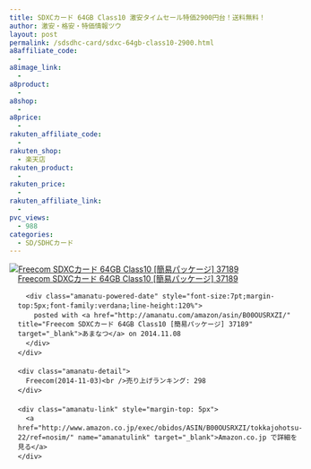```yaml
---
title: SDXCカード 64GB Class10 激安タイムセール特価2900円台！送料無料！
author: 激安・格安・特価情報ツウ
layout: post
permalink: /sdsdhc-card/sdxc-64gb-class10-2900.html
a8affiliate_code:
  - 
a8image_link:
  - 
a8product:
  - 
a8shop:
  - 
a8price:
  - 
rakuten_affiliate_code:
  - 
rakuten_shop:
  - 楽天店
rakuten_product:
  - 
rakuten_price:
  - 
rakuten_affiliate_link:
  - 
pvc_views:
  - 988
categories:
  - SD/SDHCカード
---
```

<div class="amanatu-box" style="margin-bottom:0px;">
  <div class="amanatu-image" style="float:left;">
    <a href="http://www.amazon.co.jp/exec/obidos/ASIN/B00OUSRXZI/tokkajohotsu-22/ref=nosim/" name="amanatulink" target="_blank"><img src="http://i0.wp.com/ecx.images-amazon.com/images/I/31yibSILPcL._SL160_.jpg?w=546" alt="Freecom SDXCカード 64GB Class10 [簡易パッケージ] 37189" style="border: none;" data-recalc-dims="1" /></a>
  </div>
  
  <div class="amanatu-info" style="float:left;margin-left:15px;line-height:120%">
    <div class="amanatu-name" style="margin-bottom:10px;line-height:120%">
      <a href="http://www.amazon.co.jp/exec/obidos/ASIN/B00OUSRXZI/tokkajohotsu-22/ref=nosim/" name="amanatulink" target="_blank">Freecom SDXCカード 64GB Class10 [簡易パッケージ] 37189</a> 
      
      <div class="amanatu-powered-date" style="font-size:7pt;margin-top:5px;font-family:verdana;line-height:120%">
        posted with <a href="http://amanatu.com/amazon/asin/B00OUSRXZI/" title="Freecom SDXCカード 64GB Class10 [簡易パッケージ] 37189" target="_blank">あまなつ</a> on 2014.11.08
      </div>
    </div>
    
    <div class="amanatu-detail">
      Freecom(2014-11-03)<br />売り上げランキング: 298
    </div>
    
    <div class="amanatu-link" style="margin-top: 5px">
      <a href="http://www.amazon.co.jp/exec/obidos/ASIN/B00OUSRXZI/tokkajohotsu-22/ref=nosim/" name="amanatulink" target="_blank">Amazon.co.jp で詳細を見る</a>
    </div>
  </div>
  
  <div class="amanatu-footer" style="clear: left">
  </div>
</div>